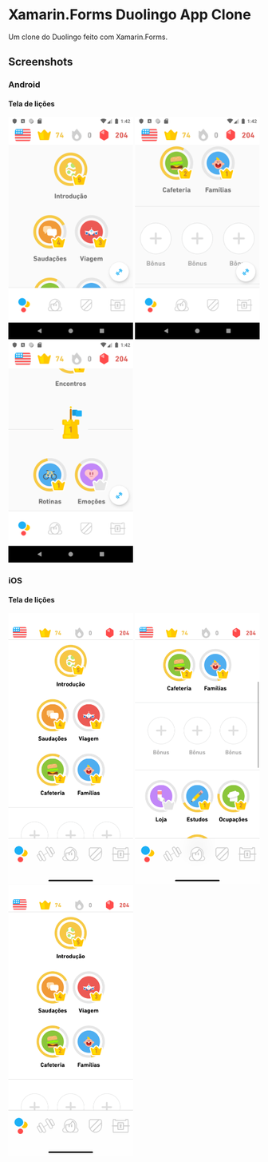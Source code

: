 # Xamarin.Forms Duolingo App Clone

Um clone do Duolingo feito com Xamarin.Forms.

## Screenshots

### Android

#### Tela de lições
<kbd><img width="250" src="art/android_lessons_1.png" /></kbd>
<kbd><img width="250" src="art/android_lessons_2.png" /></kbd>
<kbd><img width="250" src="art/android_lessons_3.png" /></kbd>

### iOS

#### Tela de lições
<kbd><img width="250" src="art/ios_lessons_1.png" /></kbd>
<kbd><img width="250" src="art/ios_lessons_2.png" /></kbd>
<kbd><img width="250" src="art/ios_lessons_1.png" /></kbd>